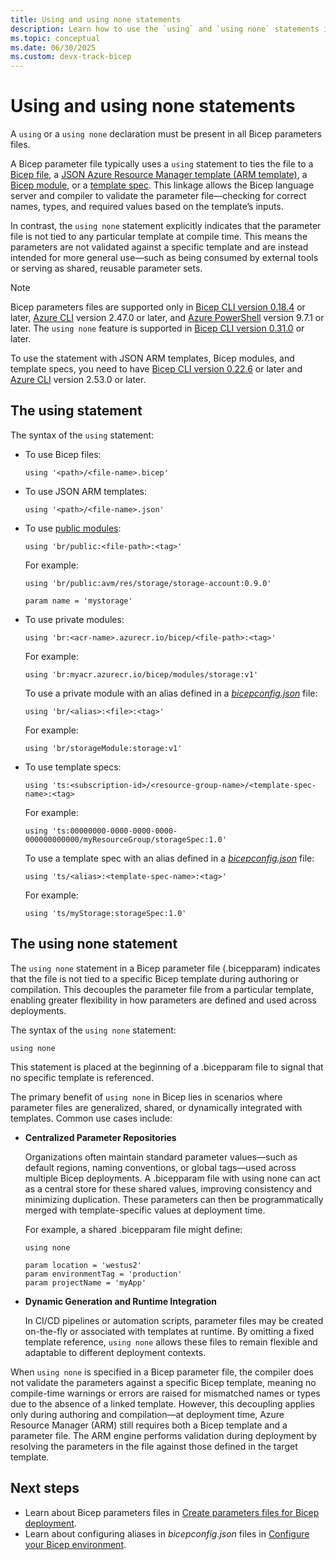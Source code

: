 ```yaml
---
title: Using and using none statements
description: Learn how to use the `using` and `using none` statements in Bicep.
ms.topic: conceptual
ms.date: 06/30/2025
ms.custom: devx-track-bicep
---
```


# Using and using none statements

A `using` or a `using none` declaration must be present in all Bicep parameters files.

A Bicep parameter file typically uses a `using` statement to ties the file to a [Bicep file](./file.md), a [JSON Azure Resource Manager template (ARM template)](../templates/syntax.md), a [Bicep module](./modules.md), or a [template spec](./template-specs.md). This linkage allows the Bicep language server and compiler to validate the parameter file—checking for correct names, types, and required values based on the template’s inputs.

In contrast, the `using none` statement explicitly indicates that the parameter file is not tied to any particular template at compile time. This means the parameters are not validated against a specific template and are instead intended for more general use—such as being consumed by external tools or serving as shared, reusable parameter sets.

> [!NOTE]
> Bicep parameters files are supported only in [Bicep CLI version 0.18.4](https://github.com/Azure/bicep/releases/tag/v0.18.4) or later, [Azure CLI](/cli/azure/install-azure-cli) version 2.47.0 or later, and [Azure PowerShell](/powershell/azure/install-azure-powershell) version 9.7.1 or later. The `using none` feature is supported in [Bicep CLI version 0.31.0](https://github.com/Azure/bicep/releases/tag/v0.31.92) or later.
>
> To use the statement with JSON ARM templates, Bicep modules, and template specs, you need to have [Bicep CLI version 0.22.6](https://github.com/Azure/bicep/releases/tag/v0.22.6) or later and [Azure CLI](/cli/azure/install-azure-cli) version 2.53.0 or later.

## The using statement

The syntax of the `using` statement:

- To use Bicep files:

  ```bicep
  using '<path>/<file-name>.bicep'
  ```

- To use JSON ARM templates:

  ```bicep
  using '<path>/<file-name>.json'
  ```

- To use [public modules](./modules.md#path-to-a-module):

  ```bicep
  using 'br/public:<file-path>:<tag>'
  ```

  For example:

  ```bicep
  using 'br/public:avm/res/storage/storage-account:0.9.0' 

  param name = 'mystorage'
  ```

- To use private modules:

  ```bicep
  using 'br:<acr-name>.azurecr.io/bicep/<file-path>:<tag>'
  ```

  For example:

  ```bicep
  using 'br:myacr.azurecr.io/bicep/modules/storage:v1'
  ```

  To use a private module with an alias defined in a [_bicepconfig.json_](./bicep-config.md) file:

  ```bicep
  using 'br/<alias>:<file>:<tag>'
  ```

  For example:

  ```bicep
  using 'br/storageModule:storage:v1'
  ```

- To use template specs:

  ```bicep
  using 'ts:<subscription-id>/<resource-group-name>/<template-spec-name>:<tag>
  ```

  For example:

  ```bicep
  using 'ts:00000000-0000-0000-0000-000000000000/myResourceGroup/storageSpec:1.0'
  ```

  To use a template spec with an alias defined in a [_bicepconfig.json_](./bicep-config.md) file:

  ```bicep
  using 'ts/<alias>:<template-spec-name>:<tag>'
  ```

  For example:

  ```bicep
  using 'ts/myStorage:storageSpec:1.0'
  ```

## The using none statement

The `using none` statement in a Bicep parameter file (.bicepparam) indicates that the file is not tied to a specific Bicep template during authoring or compilation. This decouples the parameter file from a particular template, enabling greater flexibility in how parameters are defined and used across deployments.

The syntax of the `using none` statement:

```bicep
using none
```

This statement is placed at the beginning of a .bicepparam file to signal that no specific template is referenced.

The primary benefit of `using none` in Bicep lies in scenarios where parameter files are generalized, shared, or dynamically integrated with templates. Common use cases include:

- **Centralized Parameter Repositories**

  Organizations often maintain standard parameter values—such as default regions, naming conventions, or global tags—used across multiple Bicep deployments. A .bicepparam file with using none can act as a central store for these shared values, improving consistency and minimizing duplication. These parameters can then be programmatically merged with template-specific values at deployment time.
  
  For example, a shared .bicepparam file might define:

  ```bicepparam
  using none
  
  param location = 'westus2'
  param environmentTag = 'production'
  param projectName = 'myApp'
  ```

- **Dynamic Generation and Runtime Integration**

  In CI/CD pipelines or automation scripts, parameter files may be created on-the-fly or associated with templates at runtime. By omitting a fixed template reference, `using none` allows these files to remain flexible and adaptable to different deployment contexts.
  
When `using none` is specified in a Bicep parameter file, the compiler does not validate the parameters against a specific Bicep template, meaning no compile-time warnings or errors are raised for mismatched names or types due to the absence of a linked template. However, this decoupling applies only during authoring and compilation—at deployment time, Azure Resource Manager (ARM) still requires both a Bicep template and a parameter file. The ARM engine performs validation during deployment by resolving the parameters in the file against those defined in the target template.

## Next steps

- Learn about Bicep parameters files in [Create parameters files for Bicep deployment](./parameter-files.md).
- Learn about configuring aliases in _bicepconfig.json_ files in [Configure your Bicep environment](./bicep-config.md).
